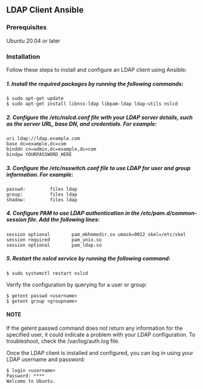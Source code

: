 ## LDAP Client Ansible
### Prerequisites

Ubuntu 20.04 or later

### Installation

Follow these steps to install and configure an LDAP client using Ansible:

##### 1. Install the required packages by running the following commands:

```console
$ sudo apt-get update
$ sudo apt-get install libnss-ldap libpam-ldap ldap-utils nslcd
```

##### 2. Configure the /etc/nslcd.conf file with your LDAP server details, such as the server URL, base DN, and credentials. For example:

```
uri ldap://ldap.example.com
base dc=example,dc=com
binddn cn=admin,dc=example,dc=com
bindpw YOURPASSWORD_HERE
```

##### 3. Configure the /etc/nsswitch.conf file to use LDAP for user and group information. For example:

```
passwd:         files ldap
group:          files ldap
shadow:         files ldap
```

##### 4. Configure PAM to use LDAP authentication in the /etc/pam.d/common-session file. Add the following lines:

```
session optional        pam_mkhomedir.so umask=0022 skel=/etc/skel
session required        pam_unix.so
session optional        pam_ldap.so
```

##### 5. Restart the nslcd service by running the following command:

```console
$ sudo systemctl restart nslcd
```

Verify the configuration by querying for a user or group:

```console
$ getent passwd <username>
$ getent group <groupname>
```
#### NOTE 
  If the getent passwd command does not return any information for the specified user, it could indicate a problem with your LDAP configuration. To troubleshoot, check the /var/log/auth.log file.

Once the LDAP client is installed and configured, you can log in using your LDAP username and password:

```console
$ login <username> 
Password: ****
Welcome to Ubuntu.
```

